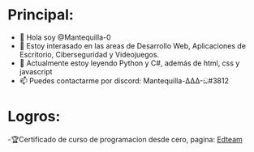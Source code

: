 # Principal:

- 👋 Hola soy @Mantequilla-0
- 👀 Estoy interasado en las areas de Desarrollo Web, Aplicaciones de Escritorio, Ciberseguridad y Videojuegos. 
- 🌱 Actualmente estoy leyendo Python y C#, además de html, css y javascript
- 📫 Puedes contactarme por discord: Mantequilla-ΔΔΔ-ඞ#3812

# Logros:

-🏆Certificado de curso de programacion desde cero, pagina: [Edteam](http://github.com)

<!---
Mantequilla-0/Mantequilla-0 is a ✨ special ✨ repository because its `README.md` (this file) appears on your GitHub profile.
You can click the Preview link to take a look at your changes.
--->
